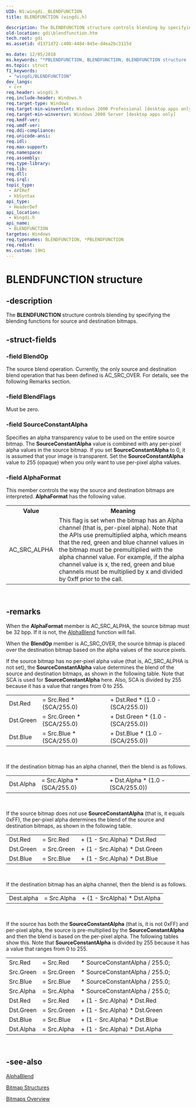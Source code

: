 ```yaml
---
UID: NS:wingdi._BLENDFUNCTION
title: BLENDFUNCTION (wingdi.h)

description: The BLENDFUNCTION structure controls blending by specifying the blending functions for source and destination bitmaps.
old-location: gdi\blendfunction.htm
tech.root: gdi
ms.assetid: d1371d72-c408-4484-845e-d4ea2bc3115d

ms.date: 12/05/2018
ms.keywords: "*PBLENDFUNCTION, BLENDFUNCTION, BLENDFUNCTION structure [Windows GDI], LPBLENDFUNCTION, LPBLENDFUNCTION structure pointer [Windows GDI], PBLENDFUNCTION, PBLENDFUNCTION structure pointer [Windows GDI], _win32_BLENDFUNCTION_str, gdi.blendfunction, wingdi/BLENDFUNCTION, wingdi/LPBLENDFUNCTION, wingdi/PBLENDFUNCTION"
ms.topic: struct
f1_keywords: 
 - "wingdi/BLENDFUNCTION"
dev_langs:
 - c++
req.header: wingdi.h
req.include-header: Windows.h
req.target-type: Windows
req.target-min-winverclnt: Windows 2000 Professional [desktop apps only]
req.target-min-winversvr: Windows 2000 Server [desktop apps only]
req.kmdf-ver: 
req.umdf-ver: 
req.ddi-compliance: 
req.unicode-ansi: 
req.idl: 
req.max-support: 
req.namespace: 
req.assembly: 
req.type-library: 
req.lib: 
req.dll: 
req.irql: 
topic_type:
 - APIRef
 - kbSyntax
api_type:
 - HeaderDef
api_location:
 - Wingdi.h
api_name:
 - BLENDFUNCTION
targetos: Windows
req.typenames: BLENDFUNCTION, *PBLENDFUNCTION
req.redist: 
ms.custom: 19H1
---
```


# BLENDFUNCTION structure


## -description



The <b>BLENDFUNCTION</b> structure controls blending by specifying the blending functions for source and destination bitmaps.




## -struct-fields




### -field BlendOp

The source blend operation. Currently, the only source and destination blend operation that has been defined is AC_SRC_OVER. For details, see the following Remarks section.


### -field BlendFlags

Must be zero.


### -field SourceConstantAlpha

Specifies an alpha transparency value to be used on the entire source bitmap. The <b>SourceConstantAlpha</b> value is combined with any per-pixel alpha values in the source bitmap. If you set <b>SourceConstantAlpha</b> to 0, it is assumed that your image is transparent. Set the <b>SourceConstantAlpha</b> value to 255 (opaque) when you only want to use per-pixel alpha values.


### -field AlphaFormat

This member controls the way the source and destination bitmaps are interpreted. <b>AlphaFormat</b> has the following value.

<table>
<tr>
<th>Value</th>
<th>Meaning</th>
</tr>
<tr>
<td>AC_SRC_ALPHA</td>
<td>This flag is set when the bitmap has an Alpha channel (that is, per-pixel alpha). Note that the APIs use premultiplied alpha, which means that the red, green and blue channel values in the bitmap must be premultiplied with the alpha channel value. For example, if the alpha channel value is x, the red, green and blue channels must be multiplied by x and divided by 0xff prior to the call.</td>
</tr>
</table>
 


## -remarks



When the <b>AlphaFormat</b> member is AC_SRC_ALPHA, the source bitmap must be 32 bpp. If it is not, the <a href="https://docs.microsoft.com/windows/desktop/api/wingdi/nf-wingdi-alphablend">AlphaBlend</a> function will fail.

When the <b>BlendOp</b> member is AC_SRC_OVER, the source bitmap is placed over the destination bitmap based on the alpha values of the source pixels.

If the source bitmap has no per-pixel alpha value (that is, AC_SRC_ALPHA is not set), the <b>SourceConstantAlpha</b> value determines the blend of the source and destination bitmaps, as shown in the following table. Note that SCA is used for <b>SourceConstantAlpha</b> here. Also, SCA is divided by 255 because it has a value that ranges from 0 to 255.

<table>
<tr>
<td>Dst.Red</td>
<td>= Src.Red * (SCA/255.0)</td>
<td>+ Dst.Red * (1.0 - (SCA/255.0))</td>
</tr>
<tr>
<td>Dst.Green</td>
<td>= Src.Green * (SCA/255.0)</td>
<td>+ Dst.Green * (1.0 - (SCA/255.0))</td>
</tr>
<tr>
<td>Dst.Blue</td>
<td>= Src.Blue * (SCA/255.0)</td>
<td>+ Dst.Blue * (1.0 - (SCA/255.0))</td>
</tr>
</table>
 

If the destination bitmap has an alpha channel, then the blend is as follows.

<table>
<tr>
<td>Dst.Alpha</td>
<td>= Src.Alpha * (SCA/255.0)</td>
<td>+ Dst.Alpha * (1.0 - (SCA/255.0))</td>
</tr>
</table>
 

If the source bitmap does not use <b>SourceConstantAlpha</b> (that is, it equals 0xFF), the per-pixel alpha determines the blend of the source and destination bitmaps, as shown in the following table.

<table>
<tr>
<td>Dst.Red</td>
<td>= Src.Red</td>
<td>+ (1 - Src.Alpha) * Dst.Red</td>
</tr>
<tr>
<td>Dst.Green</td>
<td>= Src.Green</td>
<td>+ (1 - Src.Alpha) * Dst.Green</td>
</tr>
<tr>
<td>Dst.Blue</td>
<td>= Src.Blue</td>
<td>+ (1 - Src.Alpha) * Dst.Blue</td>
</tr>
</table>
 

If the destination bitmap has an alpha channel, then the blend is as follows.

<table>
<tr>
<td>Dest.alpha</td>
<td>= Src.Alpha</td>
<td>+ (1 - SrcAlpha) * Dst.Alpha</td>
</tr>
</table>
 

If the source has both the <b>SourceConstantAlpha</b> (that is, it is not 0xFF) and per-pixel alpha, the source is pre-multiplied by the <b>SourceConstantAlpha</b> and then the blend is based on the per-pixel alpha. The following tables show this. Note that <b>SourceConstantAlpha</b> is divided by 255 because it has a value that ranges from 0 to 255.

<table>
<tr>
<td>Src.Red</td>
<td>= Src.Red</td>
<td>* SourceConstantAlpha / 255.0;</td>
</tr>
<tr>
<td>Src.Green</td>
<td>= Src.Green</td>
<td>* SourceConstantAlpha / 255.0;</td>
</tr>
<tr>
<td>Src.Blue</td>
<td>= Src.Blue</td>
<td>* SourceConstantAlpha / 255.0;</td>
</tr>
<tr>
<td>Src.Alpha</td>
<td>= Src.Alpha</td>
<td>* SourceConstantAlpha / 255.0;</td>
</tr>
<tr>
<td>Dst.Red</td>
<td>= Src.Red</td>
<td>+ (1 - Src.Alpha) * Dst.Red</td>
</tr>
<tr>
<td>Dst.Green</td>
<td>= Src.Green</td>
<td>+ (1 - Src.Alpha) * Dst.Green</td>
</tr>
<tr>
<td>Dst.Blue</td>
<td>= Src.Blue</td>
<td>+ (1 - Src.Alpha) * Dst.Blue</td>
</tr>
<tr>
<td>Dst.Alpha</td>
<td>= Src.Alpha</td>
<td>+ (1 - Src.Alpha) * Dst.Alpha</td>
</tr>
</table>
 




## -see-also




<a href="https://docs.microsoft.com/windows/desktop/api/wingdi/nf-wingdi-alphablend">AlphaBlend</a>



<a href="https://docs.microsoft.com/windows/desktop/gdi/bitmap-structures">Bitmap Structures</a>



<a href="https://docs.microsoft.com/windows/desktop/gdi/bitmaps">Bitmaps Overview</a>
 

 

